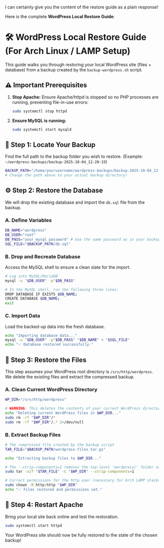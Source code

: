 I can certainly give you the content of the restore guide as a plain response\!

Here is the complete **WordPress Local Restore Guide**:

# 🛠️ WordPress Local Restore Guide (For Arch Linux / LAMP Setup)

This guide walks you through restoring your local WordPress site (files + database) from a backup created by the `backup-wordpress.sh` script.

## ⚠️ Important Prerequisites

1.  **Stop Apache:** Ensure Apache/httpd is stopped so no PHP processes are running, preventing file-in-use errors:

    ```bash
    sudo systemctl stop httpd
    ```

2.  **Ensure MySQL is running:**

    ```bash
    sudo systemctl start mysqld
    ```

## 🎯 Step 1: Locate Your Backup

Find the full path to the backup folder you wish to restore. (Example: `~/wordpress-backups/backup-2025-10-04_12-20-15`)

```bash
BACKUP_PATH="/home/yourusername/wordpress-backups/backup-2025-10-04_12-20-15"
# Change the path above to your actual backup directory!
```

## ⚙️ Step 2: Restore the Database

We will drop the existing database and import the `db.sql` file from the backup.

### A. Define Variables

```bash
DB_NAME="wordpress"
DB_USER="root"
DB_PASS="your_mysql_password" # Use the same password as in your backup script
SQL_FILE="$BACKUP_PATH/db.sql"
```

### B. Drop and Recreate Database

Access the MySQL shell to ensure a clean slate for the import.

```bash
# Log into MySQL/MariaDB
mysql -u "$DB_USER" -p"$DB_PASS"

# In the MySQL shell, run the following three lines:
DROP DATABASE IF EXISTS $DB_NAME;
CREATE DATABASE $DB_NAME;
exit
```

### C. Import Data

Load the backed-up data into the fresh database.

```bash
echo "Importing database data..."
mysql -u "$DB_USER" -p"$DB_PASS" "$DB_NAME" < "$SQL_FILE"
echo "✅ Database restored successfully."
```

## 📂 Step 3: Restore the Files

This step assumes your WordPress root directory is `/srv/http/wordpress`. We delete the existing files and extract the compressed backup.

### A. Clean Current WordPress Directory

```bash
WP_DIR="/srv/http/wordpress"

# WARNING: This deletes the contents of your current WordPress directory!
echo "Deleting current WordPress files in $WP_DIR..."
sudo rm -rf "$WP_DIR"/*
sudo rm -rf "$WP_DIR"/.* 2>/dev/null
```

### B. Extract Backup Files

```bash
# The compressed file created by the backup script
TAR_FILE="$BACKUP_PATH/wordpress-files.tar.gz"

echo "Extracting backup files to $WP_DIR..."

# The --strip-components=1 removes the top-level 'wordpress/' folder name during extraction.
sudo tar -xzf "$TAR_FILE" -C "$WP_DIR" --strip-components=1

# Correct permissions for the http user (necessary for Arch LAMP stacks)
sudo chown -R http:http "$WP_DIR"
echo "✅ Files restored and permissions set."
```

## 🚀 Step 4: Restart Apache

Bring your local site back online and test the restoration.

```bash
sudo systemctl start httpd
```

Your WordPress site should now be fully restored to the state of the chosen backup\!